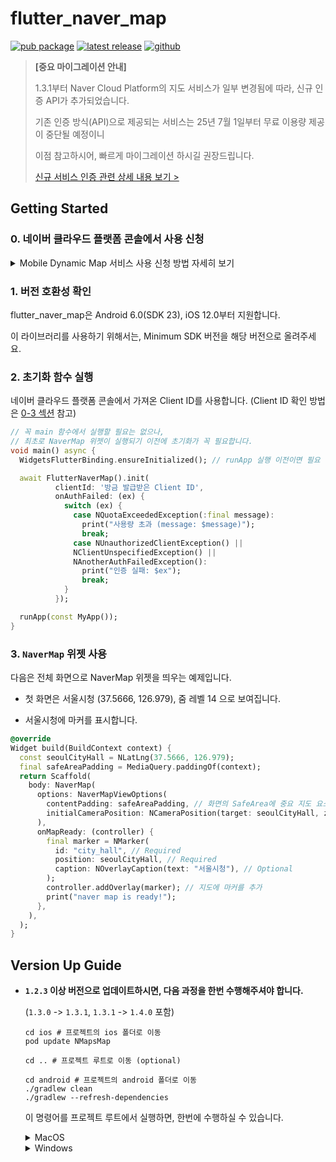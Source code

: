 # flutter_naver_map

[![pub package](https://img.shields.io/pub/v/flutter_naver_map.svg?color=4285F4)](https://pub.dev/packages/flutter_naver_map)
[![latest release](https://img.shields.io/github/v/release/note11g/flutter_naver_map?include_prereleases&label=latest&color=green)](https://github.com/note11g/flutter_naver_map/releases)
[![github](https://img.shields.io/github/stars/note11g/flutter_naver_map)](https://github.com/note11g/flutter_naver_map)


> **[중요 마이그레이션 안내]**
>
> 1.3.1부터 Naver Cloud Platform의 지도 서비스가 일부 변경됨에 따라, 신규 인증 API가 추가되었습니다.
>
> 기존 인증 방식(API)으로 제공되는 서비스는 25년 7월 1일부터 무료 이용량 제공이 중단될 예정이니
>
> 이점 참고하시어, 빠르게 마이그레이션 하시길 권장드립니다.
>
> [신규 서비스 인증 관련 상세 내용 보기 >](https://github.com/note11g/flutter_naver_map/issues/311)


## Getting Started

### 0. 네이버 클라우드 플랫폼 콘솔에서 사용 신청

<details>
<summary>Mobile Dynamic Map 서비스 사용 신청 방법 자세히 보기</summary>

#### 1. Console에서 [Services > Application Services > Maps](https://console.ncloud.com/maps/application) 으로 이동
![](https://cdn.jsdelivr.net/gh/note11g/flutter_naver_map@pre-release/docs_asset/start_0_1.png)

#### 2. Application 등록하기
Application 등록 > Application 이름 입력 > API 선택에서 “Dynamic Map” 선택 > 서비스 환경 등록 - Android 앱 패키지 이름, iOS Bundle ID 입력 > 등록
![](https://cdn.jsdelivr.net/gh/note11g/flutter_naver_map@pre-release/docs_asset/start_0_2.png)

#### 3. 등록한 Application의 “인증정보”에서 “Client ID”를 확인
![](https://cdn.jsdelivr.net/gh/note11g/flutter_naver_map@pre-release/docs_asset/start_0_3.png)

</details>

### 1. 버전 호환성 확인

flutter_naver_map은 Android 6.0(SDK 23), iOS 12.0부터 지원합니다.

이 라이브러리를 사용하기 위해서는, Minimum SDK 버전을 해당 버전으로 올려주세요.

### 2. 초기화 함수 실행

네이버 클라우드 플랫폼 콘솔에서 가져온 Client ID를 사용합니다. (Client ID 확인 방법은 [0-3 섹션](#0-네이버-클라우드-플랫폼-콘솔에서-사용-신청) 참고)

```dart
// 꼭 main 함수에서 실행할 필요는 없으나, 
// 최초로 NaverMap 위젯이 실행되기 이전에 초기화가 꼭 필요합니다.
void main() async {
  WidgetsFlutterBinding.ensureInitialized(); // runApp 실행 이전이면 필요

  await FlutterNaverMap().init(
          clientId: '방금 발급받은 Client ID',
          onAuthFailed: (ex) {
            switch (ex) {
              case NQuotaExceededException(:final message):
                print("사용량 초과 (message: $message)");
                break;
              case NUnauthorizedClientException() ||
              NClientUnspecifiedException() ||
              NAnotherAuthFailedException():
                print("인증 실패: $ex");
                break;
            }
          });

  runApp(const MyApp());
}
```

### 3. `NaverMap` 위젯 사용

다음은 전체 화면으로 NaverMap 위젯을 띄우는 예제입니다.

- 첫 화면은 서울시청 (37.5666, 126.979), 줌 레벨 14 으로 보여집니다.

- 서울시청에 마커를 표시합니다.

```dart
@override
Widget build(BuildContext context) {
  const seoulCityHall = NLatLng(37.5666, 126.979);
  final safeAreaPadding = MediaQuery.paddingOf(context);
  return Scaffold(
    body: NaverMap(
      options: NaverMapViewOptions(
        contentPadding: safeAreaPadding, // 화면의 SafeArea에 중요 지도 요소가 들어가지 않도록 설정하는 Padding. 필요한 경우에만 사용하세요.
        initialCameraPosition: NCameraPosition(target: seoulCityHall, zoom: 14),
      ),
      onMapReady: (controller) {
        final marker = NMarker(
          id: "city_hall", // Required
          position: seoulCityHall, // Required
          caption: NOverlayCaption(text: "서울시청"), // Optional
        );
        controller.addOverlay(marker); // 지도에 마커를 추가
        print("naver map is ready!");
      },
    ),
  );
}
```


## Version Up Guide

- **`1.2.3` 이상 버전으로 업데이트하시면, 다음 과정을 한번 수행해주셔야 합니다.**

  (`1.3.0` -> `1.3.1`, `1.3.1` -> `1.4.0` 포함)

    ```shell
    cd ios # 프로젝트의 ios 폴더로 이동
    pod update NMapsMap
  
    cd .. # 프로젝트 루트로 이동 (optional)
  
    cd android # 프로젝트의 android 폴더로 이동
    ./gradlew clean
    ./gradlew --refresh-dependencies
    ```

  이 명령어를 프로젝트 루트에서 실행하면, 한번에 수행하실 수 있습니다.
    <details>
    <summary>MacOS</summary>

    ```shell
    (cd ios && pod update NMapsMap) && (cd android && ./gradlew clean && ./gradlew --refresh-dependencies)
    ```
    </details>
    <details>
    <summary>Windows</summary> 
    
    ```shell
    cd android && gradlew.bat clean && gradlew.bat --refresh-dependencies
    ```
    </details>
